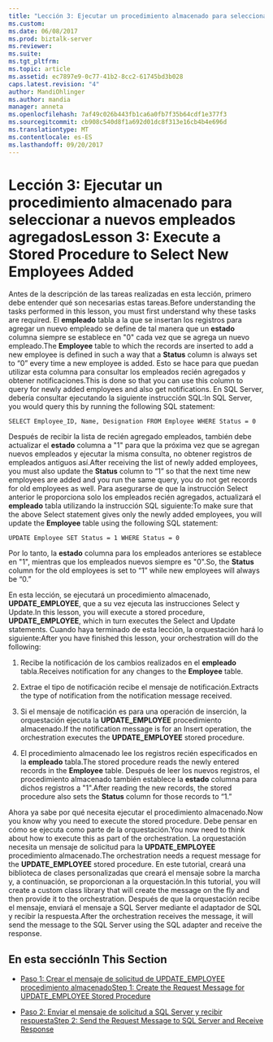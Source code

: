 ```yaml
---
title: "Lección 3: Ejecutar un procedimiento almacenado para seleccionar nuevos empleados agregados | Documentos de Microsoft"
ms.custom: 
ms.date: 06/08/2017
ms.prod: biztalk-server
ms.reviewer: 
ms.suite: 
ms.tgt_pltfrm: 
ms.topic: article
ms.assetid: ec7897e9-0c77-41b2-8cc2-61745bd3b028
caps.latest.revision: "4"
author: MandiOhlinger
ms.author: mandia
manager: anneta
ms.openlocfilehash: 7af49c026b443fb1ca6a0fb7f35b64cdf1e377f3
ms.sourcegitcommit: cb908c540d8f1a692d01dc8f313e16cb4b4e696d
ms.translationtype: MT
ms.contentlocale: es-ES
ms.lasthandoff: 09/20/2017
---
```

# <a name="lesson-3-execute-a-stored-procedure-to-select-new-employees-added"></a><span data-ttu-id="fc253-102">Lección 3: Ejecutar un procedimiento almacenado para seleccionar a nuevos empleados agregados</span><span class="sxs-lookup"><span data-stu-id="fc253-102">Lesson 3: Execute a Stored Procedure to Select New Employees Added</span></span>
<span data-ttu-id="fc253-103">Antes de la descripción de las tareas realizadas en esta lección, primero debe entender qué son necesarias estas tareas.</span><span class="sxs-lookup"><span data-stu-id="fc253-103">Before understanding the tasks performed in this lesson, you must first understand why these tasks are required.</span></span> <span data-ttu-id="fc253-104">El **empleado** tabla a la que se insertan los registros para agregar un nuevo empleado se define de tal manera que un **estado** columna siempre se establece en "0" cada vez que se agrega un nuevo empleado.</span><span class="sxs-lookup"><span data-stu-id="fc253-104">The **Employee** table to which the records are inserted to add a new employee is defined in such a way that a **Status** column is always set to “0” every time a new employee is added.</span></span> <span data-ttu-id="fc253-105">Esto se hace para que puedan utilizar esta columna para consultar los empleados recién agregados y obtener notificaciones.</span><span class="sxs-lookup"><span data-stu-id="fc253-105">This is done so that you can use this column to query for newly added employees and also get notifications.</span></span> <span data-ttu-id="fc253-106">En SQL Server, debería consultar ejecutando la siguiente instrucción SQL:</span><span class="sxs-lookup"><span data-stu-id="fc253-106">In SQL Server, you would query this by running the following SQL statement:</span></span>  
  
```  
SELECT Employee_ID, Name, Designation FROM Employee WHERE Status = 0  
```  
  
 <span data-ttu-id="fc253-107">Después de recibir la lista de recién agregado empleados, también debe actualizar el **estado** columna a "1" para que la próxima vez que se agregan nuevos empleados y ejecutar la misma consulta, no obtener registros de empleados antiguos así.</span><span class="sxs-lookup"><span data-stu-id="fc253-107">After receiving the list of newly added employees, you must also update the **Status** column to “1” so that the next time new employees are added and you run the same query, you do not get records for old employees as well.</span></span> <span data-ttu-id="fc253-108">Para asegurarse de que la instrucción Select anterior le proporciona solo los empleados recién agregados, actualizará el **empleado** tabla utilizando la instrucción SQL siguiente:</span><span class="sxs-lookup"><span data-stu-id="fc253-108">To make sure that the above Select statement gives only the newly added employees, you will update the **Employee** table using the following SQL statement:</span></span>  
  
```  
UPDATE Employee SET Status = 1 WHERE Status = 0  
```  
  
 <span data-ttu-id="fc253-109">Por lo tanto, la **estado** columna para los empleados anteriores se establece en "1", mientras que los empleados nuevos siempre es "0".</span><span class="sxs-lookup"><span data-stu-id="fc253-109">So, the **Status** column for the old employees is set to “1” while new employees will always be “0.”</span></span>  
  
 <span data-ttu-id="fc253-110">En esta lección, se ejecutará un procedimiento almacenado, **UPDATE_EMPLOYEE**, que a su vez ejecuta las instrucciones Select y Update.</span><span class="sxs-lookup"><span data-stu-id="fc253-110">In this lesson, you will execute a stored procedure, **UPDATE_EMPLOYEE**, which in turn executes the Select and Update statements.</span></span> <span data-ttu-id="fc253-111">Cuando haya terminado de esta lección, la orquestación hará lo siguiente:</span><span class="sxs-lookup"><span data-stu-id="fc253-111">After you have finished this lesson, your orchestration will do the following:</span></span>  
  
1.  <span data-ttu-id="fc253-112">Recibe la notificación de los cambios realizados en el **empleado** tabla.</span><span class="sxs-lookup"><span data-stu-id="fc253-112">Receives notification for any changes to the **Employee** table.</span></span>  
  
2.  <span data-ttu-id="fc253-113">Extrae el tipo de notificación recibe el mensaje de notificación.</span><span class="sxs-lookup"><span data-stu-id="fc253-113">Extracts the type of notification from the notification message received.</span></span>  
  
3.  <span data-ttu-id="fc253-114">Si el mensaje de notificación es para una operación de inserción, la orquestación ejecuta la **UPDATE_EMPLOYEE** procedimiento almacenado.</span><span class="sxs-lookup"><span data-stu-id="fc253-114">If the notification message is for an Insert operation, the orchestration executes the **UPDATE_EMPLOYEE** stored procedure.</span></span>  
  
4.  <span data-ttu-id="fc253-115">El procedimiento almacenado lee los registros recién especificados en la **empleado** tabla.</span><span class="sxs-lookup"><span data-stu-id="fc253-115">The stored procedure reads the newly entered records in the **Employee** table.</span></span> <span data-ttu-id="fc253-116">Después de leer los nuevos registros, el procedimiento almacenado también establece la **estado** columna para dichos registros a "1".</span><span class="sxs-lookup"><span data-stu-id="fc253-116">After reading the new records, the stored procedure also sets the **Status** column for those records to “1.”</span></span>  
  
 <span data-ttu-id="fc253-117">Ahora ya sabe por qué necesita ejecutar el procedimiento almacenado.</span><span class="sxs-lookup"><span data-stu-id="fc253-117">Now you know why you need to execute the stored procedure.</span></span> <span data-ttu-id="fc253-118">Debe pensar en cómo se ejecuta como parte de la orquestación.</span><span class="sxs-lookup"><span data-stu-id="fc253-118">You now need to think about how to execute this as part of the orchestration.</span></span> <span data-ttu-id="fc253-119">La orquestación necesita un mensaje de solicitud para la **UPDATE_EMPLOYEE** procedimiento almacenado.</span><span class="sxs-lookup"><span data-stu-id="fc253-119">The orchestration needs a request message for the **UPDATE_EMPLOYEE** stored procedure.</span></span> <span data-ttu-id="fc253-120">En este tutorial, creará una biblioteca de clases personalizadas que creará el mensaje sobre la marcha y, a continuación, se proporcionan a la orquestación.</span><span class="sxs-lookup"><span data-stu-id="fc253-120">In this tutorial, you will create a custom class library that will create the message on the fly and then provide it to the orchestration.</span></span> <span data-ttu-id="fc253-121">Después de que la orquestación recibe el mensaje, enviará el mensaje a SQL Server mediante el adaptador de SQL y recibir la respuesta.</span><span class="sxs-lookup"><span data-stu-id="fc253-121">After the orchestration receives the message, it will send the message to the SQL Server using the SQL adapter and receive the response.</span></span>  
  
## <a name="in-this-section"></a><span data-ttu-id="fc253-122">En esta sección</span><span class="sxs-lookup"><span data-stu-id="fc253-122">In This Section</span></span>  
  
-   [<span data-ttu-id="fc253-123">Paso 1: Crear el mensaje de solicitud de UPDATE_EMPLOYEE procedimiento almacenado</span><span class="sxs-lookup"><span data-stu-id="fc253-123">Step 1: Create the Request Message for UPDATE_EMPLOYEE Stored Procedure</span></span>](../../adapters-and-accelerators/adapter-sql/step-1-create-the-request-message-for-update-employee-stored-procedure.md)  
  
-   [<span data-ttu-id="fc253-124">Paso 2: Enviar el mensaje de solicitud a SQL Server y recibir respuesta</span><span class="sxs-lookup"><span data-stu-id="fc253-124">Step 2: Send the Request Message to SQL Server and Receive Response</span></span>](../../adapters-and-accelerators/adapter-sql/step-2-send-the-request-message-to-sql-server-and-receive-response.md)